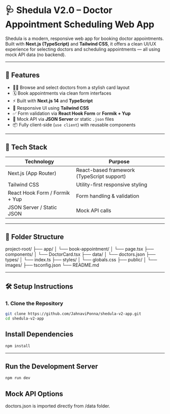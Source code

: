 # 🩺 Shedula V2.0 – Doctor Appointment Scheduling Web App

Shedula is a modern, responsive web app for booking doctor appointments. Built with **Next.js (TypeScript)** and **Tailwind CSS**, it offers a clean UI/UX experience for selecting doctors and scheduling appointments — all using mock API data (no backend).

---

## 🚀 Features

- 🧑‍⚕️ Browse and select doctors from a stylish card layout
- 🗓️ Book appointments via clean form interfaces
- ⚡ Built with **Next.js 14** and **TypeScript**
- 🎨 Responsive UI using **Tailwind CSS**
- ✅ Form validation via **React Hook Form** or **Formik + Yup**
- 🔁 Mock API via **JSON Server** or static `.json` files
- 📦 Fully client-side (`use client`) with reusable components

---

## 🧰 Tech Stack

| Technology       | Purpose                          |
|------------------|----------------------------------|
| Next.js (App Router) | React-based framework (TypeScript support) |
| Tailwind CSS     | Utility-first responsive styling |
| React Hook Form / Formik + Yup | Form handling & validation |
| JSON Server / Static JSON | Mock API calls               |

---

## 📁 Folder Structure

project-root/
├── app/
│ └── book-appointment/
│ └── page.tsx
├── components/
│ └── DoctorCard.tsx
├── data/
│ └── doctors.json
├── types/
│ └── index.ts
├── styles/
│ └── globals.css
├── public/
│ └── images/
├── tsconfig.json
└── README.md


---

## 🛠️ Setup Instructions

### 1. Clone the Repository

```bash
git clone https://github.com/JahnaviPonna/shedula-v2-app.git
cd shedula-v2-app

```

## Install Dependencies

```bash
npm install
```
---

## Run the Development Server

```bash
npm run dev
```


## Mock API Options

doctors.json is imported directly from /data folder.